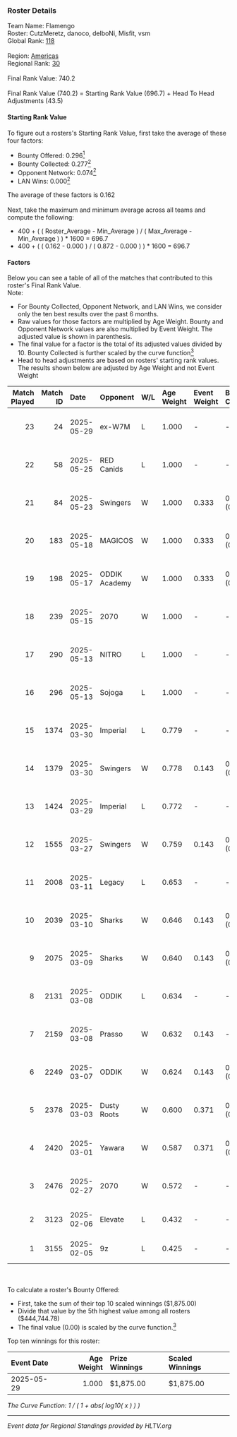 ### Roster Details<br />
Team Name: Flamengo<br />
Roster: CutzMeretz, danoco, delboNi, Misfit, vsm<br />
Global Rank: [118](../../standings_global_2025_06_02.md)<br />
<br />
Region: [Americas]( ../../standings_americas_2025_06_02.md)<br />
Regional Rank: [30]( ../../standings_americas_2025_06_02.md)<br />
<br />
Final Rank Value:  740.2<br />
<br />
Final Rank Value (740.2) = Starting Rank Value (696.7) + Head To Head Adjustments (43.5)<br />

#### Starting Rank Value<br />
To figure out a rosters's Starting Rank Value, first take the average of these four factors:<br />
- Bounty Offered: 0.296[<sup>1</sup>](#table2)
- Bounty Collected: 0.277[<sup>2</sup>](#table1)
- Opponent Network: 0.074[<sup>2</sup>](#table1)
- LAN Wins: 0.000[<sup>2</sup>](#table1)

The average of these factors is 0.162<br />
<br />
Next, take the maximum and minimum average across all teams and compute the following:<br />
- 400 + ( ( Roster_Average - Min_Average ) / ( Max_Average - Min_Average ) ) * 1600 = 696.7
- 400 + ( ( 0.162 - 0.000 ) / ( 0.872 - 0.000 ) ) * 1600 = 696.7


#### Factors<br />
Below you can see a table of all of the matches that contributed to this roster's Final Rank Value.<br />
Note:<br />

- For Bounty Collected, Opponent Network, and LAN Wins, we consider only the ten best results over the past 6 months.
- Raw values for those factors are multiplied by Age Weight. Bounty and Opponent Network values are also multiplied by Event Weight. The adjusted value is shown in parenthesis.
- The final value for a factor is the total of its adjusted values divided by 10. Bounty Collected is further scaled by the curve function[<sup>3</sup>](#curveFunction)
- Head to head adjustments are based on rosters' starting rank values. The results shown below are adjusted by Age Weight and not Event Weight
<span id="table1"></span><br />


| Match Played | Match ID | Date       | Opponent      | W/L | Age Weight | Event Weight | Bounty Collected | Opponent Network | LAN Wins  | H2H Adj. | Roster                                   |
| -: | -: | :- | :- | :- | :- | :- | :- | :- | :- | -: | :- |
|           23 |       24 | 2025-05-29 | ex-W7M        | L   | 1.000      | -            | -                | -                | -         |   -16.86 | CutzMeretz, danoco, delboNi, Misfit, vsm |
|           22 |       58 | 2025-05-25 | RED Canids    | L   | 1.000      | -            | -                | -                | -         |   -14.37 | CutzMeretz, danoco, delboNi, Misfit, vsm |
|           21 |       84 | 2025-05-23 | Swingers      | W   | 1.000      | 0.333        | 0.012 (0.004)    | 0.620 (0.206)    | 0 (0.000) |    17.99 | CutzMeretz, danoco, delboNi, Misfit, vsm |
|           20 |      183 | 2025-05-18 | MAGICOS       | W   | 1.000      | 0.333        | 0.001 (0.000)    | 0.083 (0.028)    | 0 (0.000) |    10.66 | CutzMeretz, danoco, delboNi, Misfit, vsm |
|           19 |      198 | 2025-05-17 | ODDIK Academy | W   | 1.000      | 0.333        | 0.001 (0.000)    | -                | 0 (0.000) |     9.60 | CutzMeretz, danoco, delboNi, Misfit, vsm |
|           18 |      239 | 2025-05-15 | 2070          | W   | 1.000      | -            | -                | -                | 0 (0.000) |     6.45 | CutzMeretz, danoco, delboNi, Misfit, vsm |
|           17 |      290 | 2025-05-13 | NITRO         | L   | 1.000      | -            | -                | -                | -         |   -19.71 | CutzMeretz, danoco, delboNi, Misfit, vsm |
|           16 |      296 | 2025-05-13 | Sojoga        | L   | 1.000      | -            | -                | -                | -         |   -21.59 | CutzMeretz, danoco, delboNi, Misfit, vsm |
|           15 |     1374 | 2025-03-30 | Imperial      | L   | 0.779      | -            | -                | -                | -         |    -4.39 | CutzMeretz, danoco, max, Misfit, vsm     |
|           14 |     1379 | 2025-03-30 | Swingers      | W   | 0.778      | 0.143        | 0.012 (0.001)    | 0.620 (0.069)    | 0 (0.000) |    13.78 | CutzMeretz, danoco, max, Misfit, vsm     |
|           13 |     1424 | 2025-03-29 | Imperial      | L   | 0.772      | -            | -                | -                | -         |    -4.25 | CutzMeretz, danoco, max, Misfit, vsm     |
|           12 |     1555 | 2025-03-27 | Swingers      | W   | 0.759      | 0.143        | 0.012 (0.001)    | 0.620 (0.067)    | 0 (0.000) |    13.46 | CutzMeretz, danoco, max, Misfit, vsm     |
|           11 |     2008 | 2025-03-11 | Legacy        | L   | 0.653      | -            | -                | -                | -         |    -5.25 | CutzMeretz, danoco, max, Misfit, vsm     |
|           10 |     2039 | 2025-03-10 | Sharks        | W   | 0.646      | 0.143        | 0.051 (0.005)    | 0.862 (0.079)    | 0 (0.000) |    15.47 | CutzMeretz, danoco, max, Misfit, vsm     |
|            9 |     2075 | 2025-03-09 | Sharks        | W   | 0.640      | 0.143        | 0.051 (0.005)    | 0.862 (0.079)    | 0 (0.000) |    16.21 | CutzMeretz, danoco, max, Misfit, vsm     |
|            8 |     2131 | 2025-03-08 | ODDIK         | L   | 0.634      | -            | -                | -                | -         |    -3.47 | CutzMeretz, danoco, farias, max, vsm     |
|            7 |     2159 | 2025-03-08 | Prasso        | W   | 0.632      | 0.143        | -                | 0.185 (0.017)    | 0 (0.000) |     5.61 | CutzMeretz, danoco, max, Misfit, vsm     |
|            6 |     2249 | 2025-03-07 | ODDIK         | W   | 0.624      | 0.143        | 0.076 (0.007)    | 0.694 (0.062)    | 0 (0.000) |    16.62 | CutzMeretz, danoco, max, Misfit, vsm     |
|            5 |     2378 | 2025-03-03 | Dusty Roots   | W   | 0.600      | 0.371        | 0.001 (0.000)    | 0.315 (0.070)    | -         |     8.46 | CutzMeretz, danoco, farias, max, vsm     |
|            4 |     2420 | 2025-03-01 | Yawara        | W   | 0.587      | 0.371        | 0.004 (0.001)    | 0.273 (0.059)    | -         |    10.32 | CutzMeretz, danoco, farias, max, vsm     |
|            3 |     2476 | 2025-02-27 | 2070          | W   | 0.572      | -            | -                | -                | -         |     3.06 | CutzMeretz, danoco, farias, max, vsm     |
|            2 |     3123 | 2025-02-06 | Elevate       | L   | 0.432      | -            | -                | -                | -         |    -9.67 | CutzMeretz, farias, max, Misfit, vsm     |
|            1 |     3155 | 2025-02-05 | 9z            | L   | 0.425      | -            | -                | -                | -         |    -4.60 | CutzMeretz, farias, max, Misfit, vsm     |

<br />
<span id="table2"></span><br />
To calculate a roster's Bounty Offered:<br />

- First, take the sum of their top 10 scaled winnings ($1,875.00)
- Divide that value by the 5th highest value among all rosters ($444,744.78)
- The final value (0.00) is scaled by the curve function.[<sup>3</sup>](#curveFunction)

Top ten winnings for this roster:<br />

| Event Date | Age Weight | Prize Winnings | Scaled Winnings |
| :- | -: | :- | :- |
| 2025-05-29 |      1.000 | $1,875.00      | $1,875.00       |


<span id="curveFunction"></span>_The Curve Function: 1 / ( 1 + abs( log10( x ) ) )_<br />

---
_Event data for Regional Standings provided by HLTV.org_<br />
